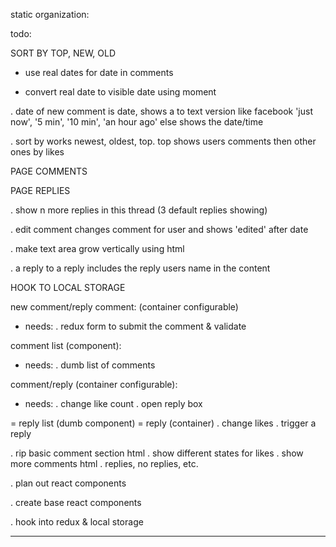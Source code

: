 static organization:


todo:

SORT BY TOP, NEW, OLD

- use real dates for date in comments

- convert real date to visible date using moment


. date of new comment is date, shows a to text version like facebook
'just now', '5 min', '10 min', 'an hour ago' else shows the date/time

. sort by works newest, oldest, top. top shows users comments then other ones by likes

PAGE COMMENTS


PAGE REPLIES

. show n more replies in this thread (3 default replies showing)

. edit comment changes comment for user and shows 'edited' after date

. make text area grow vertically using html

. a reply to a reply includes the reply users name in the content



HOOK TO LOCAL STORAGE




new comment/reply comment: (container configurable)
  - needs:
    . redux form to submit the comment & validate

comment list (component):
  - needs:
    . dumb list of comments

comment/reply (container configurable):
  - needs:
    . change like count
    . open reply box

  = reply list (dumb component)
    = reply (container)
      . change likes
      . trigger a reply





. rip basic comment section html
  . show different states for likes
  . show more comments html
  . replies, no replies, etc.

. plan out react components

. create base react components

. hook into redux & local storage




----------------------------------------------------------------
